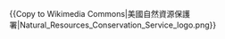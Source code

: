 {{Copy to Wikimedia Commons|美國自然資源保護署|Natural_Resources_Conservation_Service_logo.png}}
<noinclude>
</noinclude>
